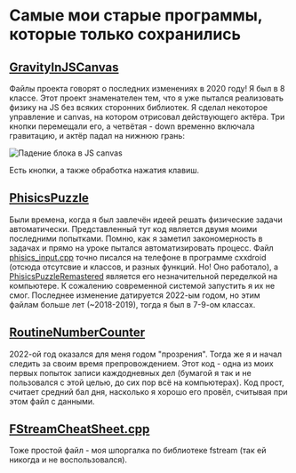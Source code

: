 # Самые мои старые программы, которые только сохранились

## [GravityInJSCanvas](https://github.com/AlbionVisual/My-oldest-codes-2019-School-project/blob/main/GravityInJSCanvas)

Файлы проекта говорят о последних изменениях в 2020 году! Я был в 8 классе. Этот проект знаменателен тем, что я уже пытался реализовать физику на JS без всяких сторонних библиотек. Я сделал некоторое управление и canvas, на котором отрисовал действующего актёра. Три кнопки перемещали его, а четвётая - down временно включала гравитацию, и актёр падал на нижнюю грань:

![Падение блока в JS canvas](https://github.com/AlbionVisual/My-oldest-codes-2019-School-project/blob/main/clips/canvas_example.gif)

Есть кнопки, а также обработка нажатия клавиш.

## [PhisicsPuzzle](https://github.com/AlbionVisual/My-oldest-codes-2019-School-project/blob/main/PhisicsPuzzle)

Были времена, когда я был завлечён идеей решать физические задачи автоматически. Представленный тут код является двумя моими последними попытками. Помню, как я заметил закономерность в задачах и прямо на уроке пытался автоматизировать процесс. Файл [phisics_input.cpp](https://github.com/AlbionVisual/My-oldest-codes-2019-School-project/blob/main/PhisicsPuzzle/phisics_input.cpp) точно писался на телефоне в программе cxxdroid (отсюда отсутсвие и классов, и разных функций. Но! Оно работало), а [PhisicsPuzzleRemastered](https://github.com/AlbionVisual/My-oldest-codes-2019-School-project/blob/main/PhisicsPuzzle/PhisicsPuzzleRemastered) является его незначительной переделкой на компьютере. К сожалению современной системой запустить я их не смог. Последнее изменение датируется 2022-ым годом, но этим файлам больше лет (~2018-2019), тогда я был в 7-9-ом классах.

## [RoutineNumberCounter](https://github.com/AlbionVisual/My-oldest-codes-2019-School-project/blob/main/RoutineNumberCounter)

2022-ой год оказался для меня годом "прозрения". Тогда же я и начал следить за своим время препровождением. Этот код - одна из моих первых попыток записи каждодневных дел (бумагой я так и не пользовался с этой целью, до сих пор всё на компьютерах). Код прост, считает средний бал дня, насколько я хорошо его провёл, считывая при этом файл с данными.

## [FStreamCheatSheet.cpp](https://github.com/AlbionVisual/My-oldest-codes-2019-School-project/blob/main/FStreamCheatSheet.cpp)

Тоже простой файл - моя шпоргалка по библиотеке fstream (так ей никогда и не воспользовался).
